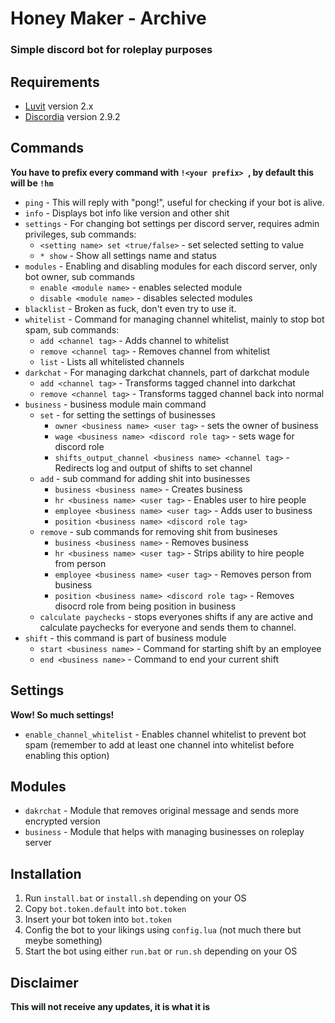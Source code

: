 # Honey Maker - Archive
### Simple discord bot for roleplay purposes
## Requirements
* [Luvit](https://luvit.io/) version 2.x
* [Discordia](https://github.com/SinisterRectus/Discordia) version 2.9.2

## Commands
**You have to prefix every command with `!<your prefix> `, by default this will be `!hm `**
* `ping` - This will reply with "pong!", useful for checking if your bot is alive.
* `info` - Displays bot info like version and other shit
* `settings` - For changing bot settings per discord server, requires admin privileges, sub commands:
    * `<setting name> set <true/false>` - set selected setting to value
    * `* show` - Show all settings name and status
* `modules` - Enabling and disabling modules for each discord server, only bot owner, sub commands
    * `enable <module name>` - enables selected module
    * `disable <module name>` - disables selected modules
* `blacklist` - Broken as fuck, don't even try to use it.
* `whitelist` - Command for managing channel whitelist, mainly to stop bot spam, sub commands:
    * `add <channel tag>` - Adds channel to whitelist
    * `remove <channel tag>` - Removes channel from whitelist
    * `list` - Lists all whitelisted channels
* `darkchat` - For managing darkchat channels, part of darkchat module
    * `add <channel tag>` - Transforms tagged channel into darkchat
    * `remove <channel tag>` - Transforms tagged channel back into normal
* `business` - business module main command
    * `set` - for setting the settings of businesses
        * `owner <business name> <user tag>` - sets the owner of business
        * `wage <business name> <discord role tag>` - sets wage for discord role
        * `shifts_output_channel <business name> <channel tag>` - Redirects log and output of shifts to set channel
    * `add` - sub command for adding shit into businesses
        * `business <business name>` - Creates business
        * `hr <business name> <user tag>` - Enables user to hire people
        * `employee <business name> <user tag>` - Adds user to business
        * `position <business name> <discord role tag>`
    * `remove` - sub commands for removing shit from busineses
        * `business <business name>` - Removes business
        * `hr <business name> <user tag>` - Strips ability to hire people from person
        * `employee <business name> <user tag>` - Removes person from business
        * `position <business name> <discord role tag>` - Removes disocrd role from being position in business
    * `calculate paychecks` - stops everyones shifts if any are active and calculate paychecks for everyone and sends them to channel.
* `shift` - this command is part of business module
    * `start <business name>` - Command for starting shift by an employee
    * `end <business name>` - Command to end your current shift

## Settings
**Wow! So much settings!**
* `enable_channel_whitelist` - Enables channel whitelist to prevent bot spam (remember to add at least one channel into whitelist before enabling this option)

## Modules
* `dakrchat` - Module that removes original message and sends more encrypted version
* `business` - Module that helps with managing businesses on roleplay server

## Installation
1. Run `install.bat` or `install.sh` depending on your OS
2. Copy `bot.token.default` into `bot.token`
3. Insert your bot token into `bot.token`
4. Config the bot to your likings using `config.lua` (not much there but meybe something)
5. Start the bot using either `run.bat` or `run.sh` depending on your OS

## Disclaimer
**This will not receive any updates, it is what it is**
